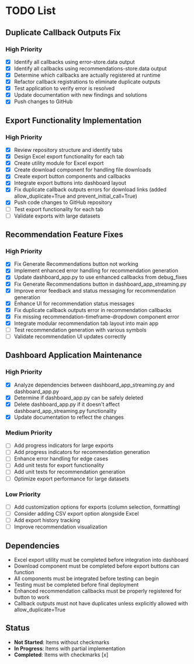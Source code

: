 # TODO List

## Duplicate Callback Outputs Fix
### High Priority
- [x] Identify all callbacks using error-store.data output
- [x] Identify all callbacks using recommendations-store.data output
- [x] Determine which callbacks are actually registered at runtime
- [x] Refactor callback registrations to eliminate duplicate outputs
- [x] Test application to verify error is resolved
- [x] Update documentation with new findings and solutions
- [x] Push changes to GitHub

## Export Functionality Implementation
### High Priority
- [x] Review repository structure and identify tabs
- [x] Design Excel export functionality for each tab
- [x] Create utility module for Excel export
- [x] Create download component for handling file downloads
- [x] Create export button components and callbacks
- [x] Integrate export buttons into dashboard layout
- [x] Fix duplicate callback outputs errors for download links (added allow_duplicate=True and prevent_initial_call=True)
- [x] Push code changes to GitHub repository
- [ ] Test export functionality for each tab
- [ ] Validate exports with large datasets

## Recommendation Feature Fixes
### High Priority
- [x] Fix Generate Recommendations button not working
- [x] Implement enhanced error handling for recommendation generation
- [x] Update dashboard_app.py to use enhanced callbacks from debug_fixes
- [x] Fix Generate Recommendations button in dashboard_app_streaming.py
- [x] Improve error feedback and status messaging for recommendation generation
- [x] Enhance UI for recommendation status messages
- [x] Fix duplicate callback outputs error in recommendation callbacks
- [x] Fix missing recommendation-timeframe-dropdown component error
- [x] Integrate modular recommendation tab layout into main app
- [ ] Test recommendation generation with various symbols
- [ ] Validate recommendation UI updates correctly

## Dashboard Application Maintenance
### High Priority
- [x] Analyze dependencies between dashboard_app_streaming.py and dashboard_app.py
- [x] Determine if dashboard_app.py can be safely deleted
- [x] Delete dashboard_app.py if it doesn't affect dashboard_app_streaming.py functionality
- [x] Update documentation to reflect the changes

### Medium Priority
- [ ] Add progress indicators for large exports
- [ ] Add progress indicators for recommendation generation
- [ ] Enhance error handling for edge cases
- [ ] Add unit tests for export functionality
- [ ] Add unit tests for recommendation generation
- [ ] Optimize export performance for large datasets

### Low Priority
- [ ] Add customization options for exports (column selection, formatting)
- [ ] Consider adding CSV export option alongside Excel
- [ ] Add export history tracking
- [ ] Improve recommendation visualization

## Dependencies
- Excel export utility must be completed before integration into dashboard
- Download component must be completed before export buttons can function
- All components must be integrated before testing can begin
- Testing must be completed before final deployment
- Enhanced recommendation callbacks must be properly registered for button to work
- Callback outputs must not have duplicates unless explicitly allowed with allow_duplicate=True

## Status
- **Not Started**: Items without checkmarks
- **In Progress**: Items with partial implementation
- **Completed**: Items with checkmarks [x]
